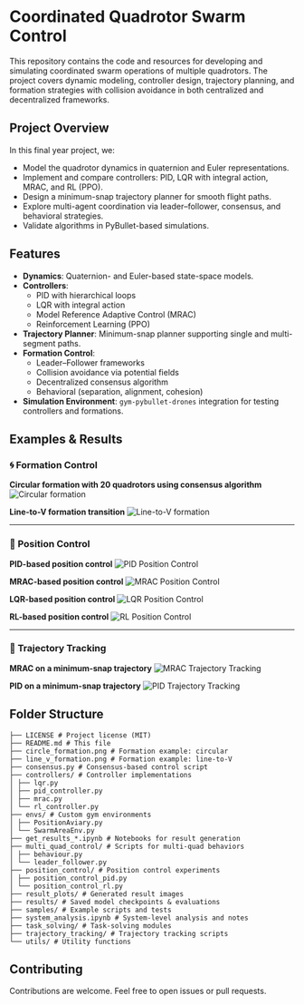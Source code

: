 # Coordinated Quadrotor Swarm Control

This repository contains the code and resources for developing and simulating coordinated swarm operations of multiple quadrotors. The project covers dynamic modeling, controller design, trajectory planning, and formation strategies with collision avoidance in both centralized and decentralized frameworks.

## Project Overview

In this final year project, we:

- Model the quadrotor dynamics in quaternion and Euler representations.
- Implement and compare controllers: PID, LQR with integral action, MRAC, and RL (PPO).
- Design a minimum-snap trajectory planner for smooth flight paths.
- Explore multi-agent coordination via leader–follower, consensus, and behavioral strategies.
- Validate algorithms in PyBullet-based simulations.

## Features

- **Dynamics**: Quaternion- and Euler-based state-space models.
- **Controllers**:
  - PID with hierarchical loops
  - LQR with integral action
  - Model Reference Adaptive Control (MRAC)
  - Reinforcement Learning (PPO)
- **Trajectory Planner**: Minimum-snap planner supporting single and multi-segment paths.
- **Formation Control**:
  - Leader–Follower frameworks
  - Collision avoidance via potential fields
  - Decentralized consensus algorithm
  - Behavioral (separation, alignment, cohesion)
- **Simulation Environment**: `gym-pybullet-drones` integration for testing controllers and formations.

## Examples & Results

### 🌀 Formation Control

**Circular formation with 20 quadrotors using consensus algorithm**
![Circular formation](result_plots/circle_formation.png)

**Line-to-V formation transition**
![Line-to-V formation](result_plots/line_v_formation.png)

---

### 📍 Position Control

**PID-based position control**
![PID Position Control](result_plots/pid_position_control.png)

**MRAC-based position control**
![MRAC Position Control](result_plots/mrac_position_control.png)

**LQR-based position control**
![LQR Position Control](result_plots/lqr_position_control.png)

**RL-based position control**
![RL Position Control](result_plots/rl_position_control.png)

---

### 🚀 Trajectory Tracking

**MRAC on a minimum-snap trajectory**
![MRAC Trajectory Tracking](result_plots/mrac_trajectory_tracking.png)

**PID on a minimum-snap trajectory**
![PID Trajectory Tracking](result_plots/pid_trajectory_tracking.png)


## Folder Structure
```
├── LICENSE # Project license (MIT)
├── README.md # This file
├── circle_formation.png # Formation example: circular
├── line_v_formation.png # Formation example: line-to-V
├── consensus.py # Consensus-based control script
├── controllers/ # Controller implementations
│ ├── lqr.py
│ ├── pid_controller.py
│ ├── mrac.py
│ └── rl_controller.py
├── envs/ # Custom gym environments
│ ├── PositionAviary.py
│ └── SwarmAreaEnv.py
├── get_results_*.ipynb # Notebooks for result generation
├── multi_quad_control/ # Scripts for multi-quad behaviors
│ ├── behaviour.py
│ └── leader_follower.py
├── position_control/ # Position control experiments
│ ├── position_control_pid.py
│ └── position_control_rl.py
├── result_plots/ # Generated result images
├── results/ # Saved model checkpoints & evaluations
├── samples/ # Example scripts and tests
├── system_analysis.ipynb # System-level analysis and notes
├── task_solving/ # Task-solving modules
├── trajectory_tracking/ # Trajectory tracking scripts
└── utils/ # Utility functions
```

## Contributing
Contributions are welcome. Feel free to open issues or pull requests.
